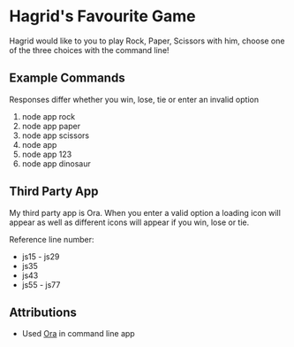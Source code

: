 # Hagrid's Favourite Game

Hagrid would like to you to play Rock, Paper, Scissors with him, choose one of the three choices with the command line!

## Example Commands

 Responses differ whether you win, lose, tie or enter an invalid option

1. node app rock
2. node app paper
3. node app scissors
4. node app 
5. node app 123
6. node app dinosaur

## Third Party App

My third party app is Ora. When you enter a valid option a loading icon will appear as well as different icons will appear if you win, lose or tie.

Reference line number:
- js15 - js29 
- js35 
- js43
- js55 - js77

## Attributions

- Used [Ora](https://www.npmjs.com/package/ora) in command line app